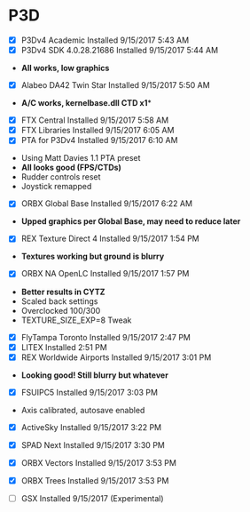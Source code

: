 # P3D
- [x] P3Dv4 Academic Installed 9/15/2017 5:43 AM
- [x] P3Dv4 SDK 4.0.28.21686 Installed 9/15/2017 5:44 AM
 - **All works, low graphics**
- [x] Alabeo DA42 Twin Star Installed 9/15/2017 5:50 AM
 - **A/C works, kernelbase.dll CTD x1***
- [x] FTX Central Installed 9/15/2017 5:58 AM
- [x] FTX Libraries Installed 9/15/2017 6:05 AM 
- [x] PTA for P3Dv4 Installed 9/15/2017 6:10 AM
 - Using Matt Davies 1.1 PTA preset
 - **All looks good (FPS/CTDs)**
 - Rudder controls reset
 - Joystick remapped
- [x] ORBX Global Base Installed 9/15/2017 6:22 AM
 - **Upped graphics per Global Base, may need to reduce later**
- [x] REX Texture Direct 4 Installed 9/15/2017 1:54 PM
 - **Textures working but ground is blurry**
- [x] ORBX NA OpenLC Installed 9/15/2017 1:57 PM 
 - **Better results in CYTZ**
 - Scaled back settings
 - Overclocked 100/300
 - TEXTURE_SIZE_EXP=8 Tweak
- [x] FlyTampa Toronto Installed 9/15/2017 2:47 PM
 - [x] LITEX Installed 2:51 PM
- [x] REX Worldwide Airports Installed 9/15/2017 3:01 PM
 - **Looking good! Still blurry but whatever**
- [x] FSUIPC5 Installed 9/15/2017 3:03 PM
 - Axis calibrated, autosave enabled
- [x] ActiveSky Installed 9/15/2017 3:22 PM
- [x] SPAD Next Installed 9/15/2017 3:30 PM
- [x] ORBX Vectors Installed 9/15/2017 3:53 PM
- [x] ORBX Trees Installed 9/15/2017 3:53 PM
- [ ] GSX Installed 9/15/2017 (Experimental)



